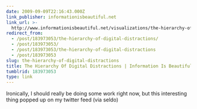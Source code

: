 ```yaml
---
date: 2009-09-09T22:16:43.000Z
link_publisher: informationisbeautiful.net
link_url: >-
  http://www.informationisbeautiful.net/visualizations/the-hierarchy-of-digital-distractions/
redirect_from:
  - /post/183973053/the-hierarchy-of-digital-distractions/
  - /post/183973053/
  - /post/183973053/the-hierarchy-of-digital-distractions
  - /post/183973053
slug: the-hierarchy-of-digital-distractions
title: The Hierarchy Of Digital Distractions | Information Is Beautiful
tumblrid: 183973053
type: link
---
```

<p>Ironically, I should really be doing some work right now, but this interesting thing popped up on my twitter feed (via seldo)</p>
